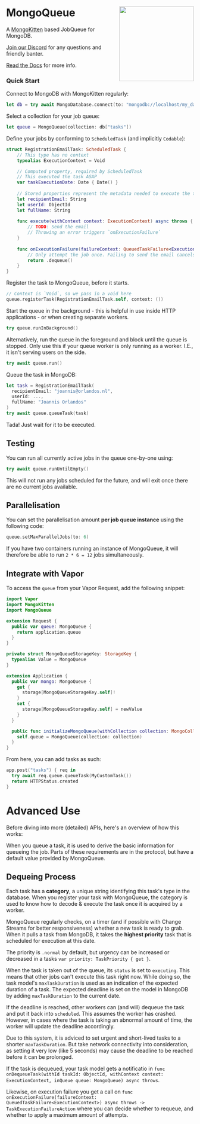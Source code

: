 # <img height="200px" style="float: right;" src="https://user-images.githubusercontent.com/1951674/224335889-c6345081-fef9-4b01-95ba-c3a718aa91e9.png" /> MongoQueue

A [MongoKitten](https://github.com/orlandos-nl/MongoKitten) based JobQueue for MongoDB.

[Join our Discord](https://discord.gg/H6799jh) for any questions and friendly banter.

[Read the Docs](https://orlandos.nl/docs/mongoqueue) for more info.

### Quick Start

Connect to MongoDB with MongoKitten regularly:

```swift
let db = try await MongoDatabase.connect(to: "mongodb://localhost/my_database")
```

Select a collection for your job queue:

```swift
let queue = MongoQueue(collection: db["tasks"])
```

Define your jobs by conforming to `ScheduledTask` (and implicitly `Codable`):

```swift
struct RegistrationEmailTask: ScheduledTask {
    // This type has no context
    typealias ExecutionContext = Void

    // Computed property, required by ScheduledTask
    // This executed the task ASAP
    var taskExecutionDate: Date { Date() }
    
    // Stored properties represent the metadata needed to execute the task
    let recipientEmail: String
    let userId: ObjectId
    let fullName: String
    
    func execute(withContext context: ExecutionContext) async throws {
        // TODO: Send the email
        // Throwing an error triggers `onExecutionFailure`
    }
    
    func onExecutionFailure(failureContext: QueuedTaskFailure<ExecutionContext>) async throws -> TaskExecutionFailureAction {
        // Only attempt the job once. Failing to send the email cancels the job
        return .dequeue()
    }
}
```

Register the task to MongoQueue, before it starts.

```swift
// Context is `Void`, so we pass in a void here
queue.registerTask(RegistrationEmailTask.self, context: ())
```

Start the queue in the background - this is helpful in use inside HTTP applications - or when creating separate workers.

```swift
try queue.runInBackground()
```

Alternatively, run the queue in the foreground and block until the queue is stopped. Only use this if your queue worker is only running as a worker. I.E., it isn't serving users on the side.

```swift
try await queue.run()
```

Queue the task in MongoDB:

```swift
let task = RegistrationEmailTask(
  recipientEmail: "joannis@orlandos.nl",
  userId: ...,
  fullName: "Joannis Orlandos"
)
try await queue.queueTask(task)
```

Tada! Just wait for it to be executed.

## Testing

You can run all currently active jobs in the queue one-by-one using:

```swift
try await queue.runUntilEmpty()
``` 

This will not run any jobs scheduled for the future, and will exit once there are no current jobs available.

## Parallelisation

You can set the parallelisation amount **per job queue instance** using the following code:

```swift
queue.setMaxParallelJobs(to: 6)
```

If you have two containers running an instance of MongoQueue, it will therefore be able to run `2 * 6 = 12` jobs simultaneously.

## Integrate with Vapor

To access the `queue` from your Vapor Request, add the following snippet:

```swift
import Vapor
import MongoKitten
import MongoQueue

extension Request {
  public var queue: MongoQueue {
    return application.queue
  }
}

private struct MongoQueueStorageKey: StorageKey {
  typealias Value = MongoQueue
}

extension Application {
  public var mongo: MongoQueue {
    get {
      storage[MongoQueueStorageKey.self]!
    }
    set {
      storage[MongoQueueStorageKey.self] = newValue
    }
  }

  public func initializeMongoQueue(withCollection collection: MongoCollection) {
    self.queue = MongoQueue(collection: collection)
  }
}
```

From here, you can add tasks as such:

```swift
app.post("tasks") { req in
  try await req.queue.queueTask(MyCustomTask())
  return HTTPStatus.created
}
```

# Advanced Use

Before diving into more (detailed) APIs, here's an overview of how this works:

When you queue a task, it is used to derive the basic information for queueing the job. Parts of these requirements are in the protocol, but have a default value provided by MongoQueue.

## Dequeing Process

Each task has a **category**, a unique string identifying this task's type in the database. When you register your task with MongoQueue, the category is used to know how to decode & execute the task once it is acquired by a worker.

MongoQueue regularly checks, on a timer (and if possible with Change Streams for better responsiveness) whether a new task is ready to grab. When it pulls a task from MongoDB, it takes the **highest priority** task that is scheduled for execution at this date.

The priority is `.normal` by default, but urgency can be increased or decreased in a tasks `var priority: TaskPriority { get }`.

When the task is taken out of the queue, its `status` is set to `executing`. This means that other jobs can't execute this task right now. While doing so, the task model's `maxTaskDuration` is used as an indication of the expected duration of a task. The expected deadline is set on the model in MongoDB by adding `maxTaskDuration` to the current date.

If the deadline is reached, other workers can (and will) dequeue the task and put it back into `scheduled`. This assumes the worker has crashed. However, in cases where the task is taking an abnormal amount of time, the worker will update the deadline accordingly.

Due to this system, it is adviced to set urgent and short-lived tasks to a shorter `maxTaskDuration`. But take network connectivity into consideration, as setting it very low (like 5 seconds) may cause the deadline to be reached before it can be prolonged.

If the task is dequeued, your task model gets a notificatio in `func onDequeueTask(withId taskId: ObjectId, withContext context: ExecutionContext, inQueue queue: MongoQueue) async throws`.

Likewise, on execution failure you get a call on `func onExecutionFailure(failureContext: QueuedTaskFailure<ExecutionContext>) async throws -> TaskExecutionFailureAction` where you can decide whether to requeue, and whether to apply a maximum amount of attempts.

